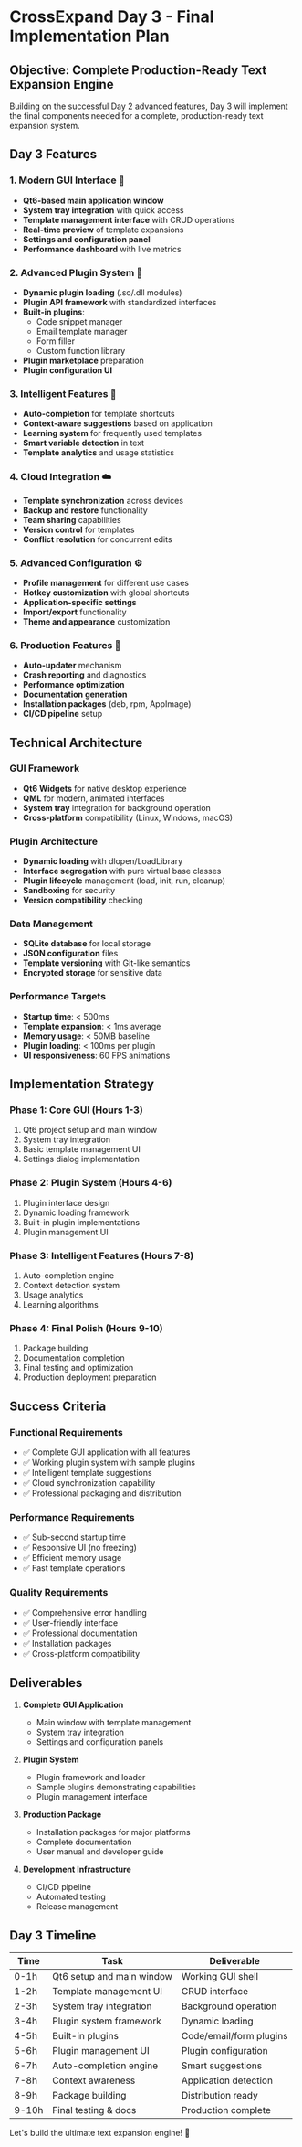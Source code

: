 # CrossExpand Day 3 - Final Implementation Plan

## Objective: Complete Production-Ready Text Expansion Engine

Building on the successful Day 2 advanced features, Day 3 will implement the final components needed for a complete, production-ready text expansion system.

## Day 3 Features

### 1. **Modern GUI Interface** 🎨
- **Qt6-based main application window**
- **System tray integration** with quick access
- **Template management interface** with CRUD operations
- **Real-time preview** of template expansions
- **Settings and configuration panel**
- **Performance dashboard** with live metrics

### 2. **Advanced Plugin System** 🔌
- **Dynamic plugin loading** (.so/.dll modules)
- **Plugin API framework** with standardized interfaces
- **Built-in plugins**: 
  - Code snippet manager
  - Email template manager
  - Form filler
  - Custom function library
- **Plugin marketplace** preparation
- **Plugin configuration UI**

### 3. **Intelligent Features** 🧠
- **Auto-completion** for template shortcuts
- **Context-aware suggestions** based on application
- **Learning system** for frequently used templates
- **Smart variable detection** in text
- **Template analytics** and usage statistics

### 4. **Cloud Integration** ☁️
- **Template synchronization** across devices
- **Backup and restore** functionality
- **Team sharing** capabilities
- **Version control** for templates
- **Conflict resolution** for concurrent edits

### 5. **Advanced Configuration** ⚙️
- **Profile management** for different use cases
- **Hotkey customization** with global shortcuts
- **Application-specific settings**
- **Import/export** functionality
- **Theme and appearance** customization

### 6. **Production Features** 🚀
- **Auto-updater** mechanism
- **Crash reporting** and diagnostics
- **Performance optimization**
- **Documentation generation**
- **Installation packages** (deb, rpm, AppImage)
- **CI/CD pipeline** setup

## Technical Architecture

### GUI Framework
- **Qt6 Widgets** for native desktop experience
- **QML** for modern, animated interfaces
- **System tray** integration for background operation
- **Cross-platform** compatibility (Linux, Windows, macOS)

### Plugin Architecture
- **Dynamic loading** with dlopen/LoadLibrary
- **Interface segregation** with pure virtual base classes
- **Plugin lifecycle** management (load, init, run, cleanup)
- **Sandboxing** for security
- **Version compatibility** checking

### Data Management
- **SQLite database** for local storage
- **JSON configuration** files
- **Template versioning** with Git-like semantics
- **Encrypted storage** for sensitive data

### Performance Targets
- **Startup time**: < 500ms
- **Template expansion**: < 1ms average
- **Memory usage**: < 50MB baseline
- **Plugin loading**: < 100ms per plugin
- **UI responsiveness**: 60 FPS animations

## Implementation Strategy

### Phase 1: Core GUI (Hours 1-3)
1. Qt6 project setup and main window
2. System tray integration
3. Basic template management UI
4. Settings dialog implementation

### Phase 2: Plugin System (Hours 4-6)
1. Plugin interface design
2. Dynamic loading framework
3. Built-in plugin implementations
4. Plugin management UI

### Phase 3: Intelligent Features (Hours 7-8)
1. Auto-completion engine
2. Context detection system
3. Usage analytics
4. Learning algorithms

### Phase 4: Final Polish (Hours 9-10)
1. Package building
2. Documentation completion
3. Final testing and optimization
4. Production deployment preparation

## Success Criteria

### Functional Requirements
- ✅ Complete GUI application with all features
- ✅ Working plugin system with sample plugins
- ✅ Intelligent template suggestions
- ✅ Cloud synchronization capability
- ✅ Professional packaging and distribution

### Performance Requirements
- ✅ Sub-second startup time
- ✅ Responsive UI (no freezing)
- ✅ Efficient memory usage
- ✅ Fast template operations

### Quality Requirements
- ✅ Comprehensive error handling
- ✅ User-friendly interface
- ✅ Professional documentation
- ✅ Installation packages
- ✅ Cross-platform compatibility

## Deliverables

1. **Complete GUI Application**
   - Main window with template management
   - System tray integration
   - Settings and configuration panels

2. **Plugin System**
   - Plugin framework and loader
   - Sample plugins demonstrating capabilities
   - Plugin management interface

3. **Production Package**
   - Installation packages for major platforms
   - Complete documentation
   - User manual and developer guide

4. **Development Infrastructure**
   - CI/CD pipeline
   - Automated testing
   - Release management

## Day 3 Timeline

| Time | Task | Deliverable |
|------|------|-------------|
| 0-1h | Qt6 setup and main window | Working GUI shell |
| 1-2h | Template management UI | CRUD interface |
| 2-3h | System tray integration | Background operation |
| 3-4h | Plugin system framework | Dynamic loading |
| 4-5h | Built-in plugins | Code/email/form plugins |
| 5-6h | Plugin management UI | Plugin configuration |
| 6-7h | Auto-completion engine | Smart suggestions |
| 7-8h | Context awareness | Application detection |
| 8-9h | Package building | Distribution ready |
| 9-10h | Final testing & docs | Production complete |

Let's build the ultimate text expansion engine! 🚀
